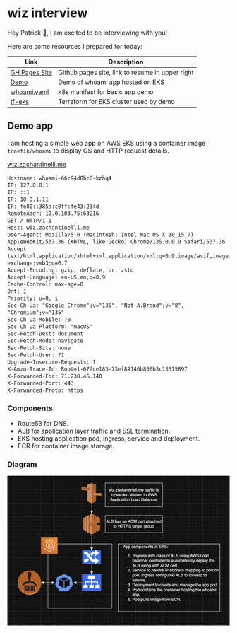 # wiz interview

Hey Patrick 👋, I am excited to be interviewing with you!

Here are some resources I prepared for today:

| Link                                              | Description                                      |
| ------------------------------------------------- | ------------------------------------------------ |
| [GH Pages Site](https://zachantinelli.me)         | Github pages site, link to resume in upper right |
| [Demo](https://wiz.zachantinelli.me)              | Demo of whoami app hosted on EKS                 |
| [whoami.yaml](/whoami.yaml)                       | k8s manifest for basic app demo                  |
| [tf-eks](https://github.com/zachantinelli/tf-eks) | Terraform for EKS cluster used by demo           |

## Demo app

I am hosting a simple web app on AWS EKS using a container image `traefik/whoami` to display OS and HTTP request details.

[wiz.zachantinelli.me](https://wiz.zachantinelli.me)

```text
Hostname: whoami-66c94d8bc8-kzhq4
IP: 127.0.0.1
IP: ::1
IP: 10.0.1.11
IP: fe80::385a:c0ff:fe43:234d
RemoteAddr: 10.0.103.75:63216
GET / HTTP/1.1
Host: wiz.zachantinelli.me
User-Agent: Mozilla/5.0 (Macintosh; Intel Mac OS X 10_15_7) AppleWebKit/537.36 (KHTML, like Gecko) Chrome/135.0.0.0 Safari/537.36
Accept: text/html,application/xhtml+xml,application/xml;q=0.9,image/avif,image/webp,image/apng,*/*;q=0.8,application/signed-exchange;v=b3;q=0.7
Accept-Encoding: gzip, deflate, br, zstd
Accept-Language: en-US,en;q=0.9
Cache-Control: max-age=0
Dnt: 1
Priority: u=0, i
Sec-Ch-Ua: "Google Chrome";v="135", "Not-A.Brand";v="8", "Chromium";v="135"
Sec-Ch-Ua-Mobile: ?0
Sec-Ch-Ua-Platform: "macOS"
Sec-Fetch-Dest: document
Sec-Fetch-Mode: navigate
Sec-Fetch-Site: none
Sec-Fetch-User: ?1
Upgrade-Insecure-Requests: 1
X-Amzn-Trace-Id: Root=1-67fce183-73ef89146b866b3c13315897
X-Forwarded-For: 71.238.46.140
X-Forwarded-Port: 443
X-Forwarded-Proto: https

```

### Components

- Route53 for DNS.
- ALB for application layer traffic and SSL termination.
- EKS hosting application pod, ingress, service and deployment.
- ECR for container image storage.

### Diagram
![app](/app.png)